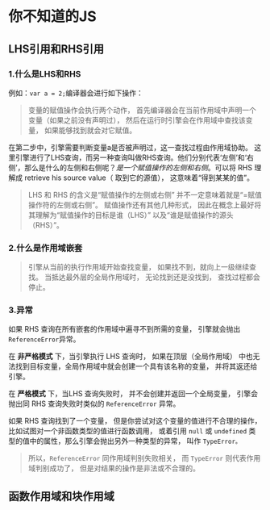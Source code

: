 # 你不知道的JS

## LHS引用和RHS引用

### 1.什么是LHS和RHS

例如：`var a = 2;`编译器会进行如下操作：
> 变量的赋值操作会执行两个动作， 首先编译器会在当前作用域中声明一个变量（如果之前没有声明过）， 然后在运行时引擎会在作用域中查找该变量， 如果能够找到就会对它赋值。

在第二步中，引擎需要判断变量a是否被声明过，这一查找过程由作用域协助。
这里引擎进行了LHS查询，而另一种查询叫做RHS查询。他们分别代表‘左侧’和‘右侧’，那么是什么的左侧和右侧呢？*是一个赋值操作的左侧和右侧*。可以将 RHS 理解成 retrieve his source value（ 取到它的源值）， 这意味着“得到某某的值”。

> LHS 和 RHS 的含义是“赋值操作的左侧或右侧” 并不一定意味着就是“=赋值操作符的左侧或右侧”。 赋值操作还有其他几种形式， 因此在概念上最好将其理解为“赋值操作的目标是谁（LHS）” 以及“谁是赋值操作的源头（RHS）”。

### 2.什么是作用域嵌套

> 引擎从当前的执行作用域开始查找变量， 如果找不到，就向上一级继续查找。 当抵达最外层的全局作用域时， 无论找到还是没找到， 查找过程都会停止。

### 3.异常

如果 RHS 查询在所有嵌套的作用域中遍寻不到所需的变量， 引擎就会抛出`ReferenceError`异常。

在 **非严格模式** 下，当引擎执行 LHS 查询时， 如果在顶层（全局作用域） 中也无法找到目标变量，全局作用域中就会创建一个具有该名称的变量， 并将其返还给引擎。

在 **严格模式** 下，当LHS 查询失败时， 并不会创建并返回一个全局变量， 引擎会抛出同 RHS 查询失败时类似的 `ReferenceError` 异常。

如果 RHS 查询找到了一个变量， 但是你尝试对这个变量的值进行不合理的操作，比如试图对一个非函数类型的值进行函数调用， 或着引用 `null` 或 `undefined` 类型的值中的属性，那么引擎会抛出另外一种类型的异常， 叫作 `TypeError。`

> 所以，`ReferenceError` 同作用域判别失败相关， 而 `TypeError` 则代表作用域判别成功了， 但是对结果的操作是非法或不合理的。

## 函数作用域和块作用域